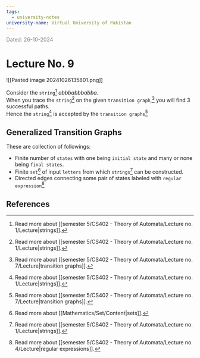 ```yaml
---
tags:
  - university-notes
university-name: Virtual University of Pakistan
---
```


<span style="color: gray;">Dated: 26-10-2024</span>

# Lecture No. 9

![[Pasted image 20241026135801.png]]

Consider the `string`[^1] $abbbabbbabba$.  
When you trace the `string`[^1] on the given `transition graph`,[^2] you will find 3 successful paths.  
Hence the `string`[^1] is accepted by the `transition graphs`[^2]

## Generalized Transition Graphs

These are collection of followings:

- Finite number of `states` with one being `initial state` and many or none being `final states`.
- Finite `set`[^3] of input `letters` from which `strings`[^1] can be constructed.
- Directed edges connecting some pair of states labeled with `regular expression`[^4]

## References

[^1]: Read more about [[semester 5/CS402 - Theory of Automata/Lecture no. 1/Lecture|strings]].
[^2]: Read more about [[semester 5/CS402 - Theory of Automata/Lecture no. 7/Lecture|transition graphs]].
[^3]: Read more about [[Mathematics/Set/Content|sets]].
[^4]: Read more about [[semester 5/CS402 - Theory of Automata/Lecture no. 4/Lecture|regular expressions]].